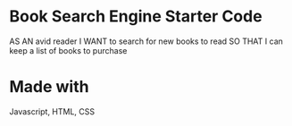 # Book Search Engine Starter Code

AS AN avid reader
I WANT to search for new books to read
SO THAT I can keep a list of books to purchase

# Made with
Javascript, HTML, CSS
